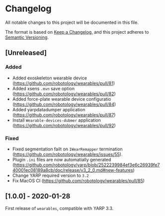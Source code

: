 # Changelog
All notable changes to this project will be documented in this file.

The format is based on [Keep a Changelog](https://keepachangelog.com/en/1.0.0/),
and this project adheres to [Semantic Versioning](https://semver.org/spec/v2.0.0.html).

## [Unreleased]

### Added
- Added exoskeleton wearable device (https://github.com/robotology/wearables/pull/81)
- Added xsens `.mvn` save option (https://github.com/robotology/wearables/pull/82)
- Added force-plate wearable device configuratio (https://github.com/robotology/wearables/pull/84)
- Added yarpdatadumper application (https://github.com/robotology/wearables/pull/87)
- Install `Wearable-devices-dubmer` application (https://github.com/robotology/wearables/pull/92)

### Fixed 
- Fixed segmentation failt on `IWearRemapper` termination (https://github.com/robotology/wearables/issues/55).
- Plugin `.ini` files are now automatially generated (https://github.com/robotology/yarp/blob/2522239984ef3e6c26939fe740001ec08189a8cb/doc/release/v3_2_0.md#new-features)
- Change YARP required version to `3.2`
- Fix MacOS CI (https://github.com/robotology/wearables/pull/85)

## [1.0.0] - 2020-01-28

First release of `wearables`, compatible with YARP 3.3.
